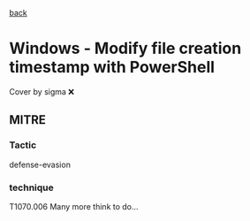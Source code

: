 [back](../index.md)
# Windows - Modify file creation timestamp with PowerShell
Cover by sigma :x: 
## MITRE
### Tactic
defense-evasion
### technique
T1070.006
Many more think to do...